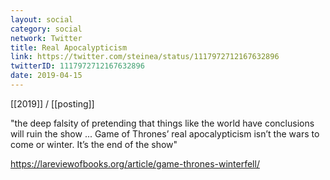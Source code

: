 ```yaml
---
layout: social
category: social
network: Twitter
title: Real Apocalypticism
link: https://twitter.com/steinea/status/1117972712167632896
twitterID: 1117972712167632896
date: 2019-04-15
---
```


[[2019]] / [[posting]]

"the deep falsity of pretending that things like the world have conclusions will ruin the show ... Game of Thrones’ real apocalypticism isn’t the wars to come or winter. It’s the end of the show"

<https://lareviewofbooks.org/article/game-thrones-winterfell/>
